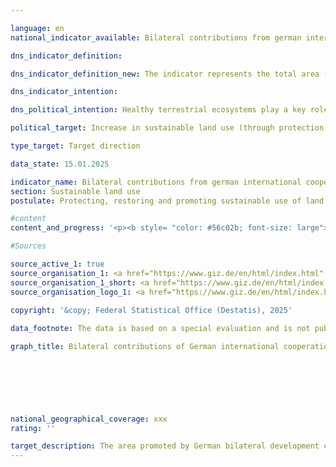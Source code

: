 ```yaml
---

language: en        
national_indicator_available: Bilateral contributions from german international cooperation arrangements towards the protection, sustainable use and restoration of land (including forests)        

dns_indicator_definition:         

dns_indicator_definition_new: The indicator represents the total area (in hectares) supported by German bilateral technical development cooperation in the area of sustainable land use (thematic areas of agriculture (including grassland), forestry and biodiversity conservation).        

dns_indicator_intention:         

dns_political_intention: Healthy terrestrial ecosystems play a key role in food production, reducing the impact of frequent and extreme weather events, preserving biodiversity and providing essential ecosystem services.        

political_target: Increase in sustainable land use (through protection, sustainable management, restoration) by 2030        

type_target: Target direction        

data_state: 15.01.2025        

indicator_name: Bilateral contributions from german international cooperation arrangements towards the protection, sustainable use and restoration of land (including forests)        
section: Sustainable land use        
postulate: Protecting, restoring and promoting sustainable use of land ecosystems        

#content         
content_and_progress: '<p><b style= "color: #56c02b; font-size: large">15.4&nbsp;Bilateral contributions from german international cooperation arrangements towards the protection, sustainable use and restoration of land (including forests)</b><br><br>In line with international commitments, particularly under the United Nations Convention to Combat Desertification (<abbr title="United Nations Convention to Combat Desertification" tabindex="0">UNCCD</abbr>) and the global Sustainable Development Goal 15.3, Germany has committed to achieving land degradation neutrality and promotes sustainable land management practices worldwide as well as the protection and restoration of land ecosystems. The politically established goal is to increase the area supported by German bilateral development cooperation in the field of sustainable land use.<br><br>German bilateral development cooperation is divided into two areas: Technical Cooperation (<abbr title="Technical cooperation" tabindex="0">TC</abbr>) and Financial Cooperation (<abbr title="Financial cooperation" tabindex="0">FC</abbr>).<br><br>The <abbr title="Technical cooperation" tabindex="0">TC</abbr>’s task is to strengthen the capacities of individuals, organisations, and societies in partner countries, enabling them to better achieve their own goals independently. <abbr title="Technical cooperation" tabindex="0">TC</abbr> services primarily include advisory support as well as, to a limited extent, the provision of goods or the preparation of studies and assessments. <abbr title="Technical cooperation" tabindex="0">TC</abbr> is always provided as a direct service, which does not require reimbursement by the recipient country.<br><br>In contrast, <abbr title="Financial cooperation" tabindex="0">FC</abbr> aims to promote investments in developing countries. For this purpose, the Federal Ministry for Economic Cooperation and Development (<abbr title="Federal Ministry for Economic Cooperation and Development" tabindex="0">BMZ</abbr>) provides concessional, repayable loans, equity capital, or grants that do not need to be repaid.<br><br>The indicator shows the total area promoted by bilateral contributions of German <abbr title="Technical cooperation" tabindex="0">TC</abbr> through the Deutsche Gesellschaft für Internationale Zusammenarbeit (<abbr title="German Agency for International Cooperation" tabindex="0">GIZ</abbr>) for the protection, sustainable use, and restoration of land (including forests). It represents the aggregate of areas recorded by the <abbr title="Federal Ministry for Economic Cooperation and Development" tabindex="0">BMZ</abbr> standard indicators KT2.5, KT5.1, and KT5.5.<br><br><b><abbr title="Federal Ministry for Economic Cooperation and Development" tabindex="0">BMZ</abbr> Standard Indicator KT2.5</b><br><br><abbr title="Federal Ministry for Economic Cooperation and Development" tabindex="0">BMZ</abbr> standard indicator KT2.5&nbsp;captures the agricultural and/or pasture land sustainably managed through contributions of German <abbr title="Technical cooperation" tabindex="0">TC</abbr>. Sustainable management includes agroecological methods, climate-resilient practices, soil improvement and conservation, efficient water management, diversification of agricultural systems, biodiversity conservation measures, and certifications such as Fairtrade and organic farming.<br><br>The area sustainably managed through German support can be measured directly or estimated based on the number of supported farms and their average sustainably managed area. To calculate the indicator, the area is multiplied by an adoption rate and a share factor.<br><br>The adoption rate accounts for the fact that not all project measures are applied in practice or lead to behavioural change, for example, the implementation of content from training and advisory services. Adoption rates should be determined either based on reference values from scientific studies or through project-specific as well as comparable cross-project studies and surveys.<br><br>The share factor takes into account that the results may not be solely attributable to <abbr title="Federal Ministry for Economic Cooperation and Development" tabindex="0">BMZ</abbr> measures but also influenced by other actors such as funds, policy and institutional advice, and campaigns. It reflects the percentage contribution attributable to the German funding share. The area is only counted once, even if several approaches or measures are applied. In 2023, 2.5&nbsp;million hectares of the area supported by Germany correspond to sustainably managed agricultural land, accounting for about 4.5% of the total supported area.<br><br><b><abbr title="Federal Ministry for Economic Cooperation and Development" tabindex="0">BMZ</abbr> Standard Indicator KT5.1</b><br><br><abbr title="Federal Ministry for Economic Cooperation and Development" tabindex="0">BMZ</abbr> standard indicator KT5.1&nbsp;records the area of protected zones to whose conservation German <abbr title="Technical cooperation" tabindex="0">TC</abbr> has contributed. Data are collected for each protected area individually and then aggregated. Only projects where concrete on-site measures for area protection are implemented or promoted are considered. For the indicator, the entire protected area is counted, even if measures only affect part of it.<br><br>Protected areas with a large proportion of forest or mangroves are included in both <abbr title="Federal Ministry for Economic Cooperation and Development" tabindex="0">BMZ</abbr> standard indicator KT5.1&nbsp;and <abbr title="Federal Ministry for Economic Cooperation and Development" tabindex="0">BMZ</abbr> standard indicator KT5.5&nbsp;(under disaggregation a) Protection). To avoid double counting, only the disaggregations b) sustainablemanagement and c) restoration from KT5.5&nbsp;are included in the total.<br><br>In 2023, 41.3&nbsp;million hectares of the total supported area were terrestrial protected areas and mangrove forests within marine protected areas. These areas account for approximately 74% of the supported area and significantly contribute to biodiversity conservation, strengthening ecosystem functions, and climate change adaptation.<br><br>The indicator does not provide a detailed breakdown of supported protected areas by type or protection category. Protection objectives, measures, and area management vary according to the protection category. For example, IUCN category VI areas (International Union for Conservation of Nature) aim for sustainable use of natural resources, while nature reserves in category Ia largely exclude human interventions.<br><br><b><abbr title="Federal Ministry for Economic Cooperation and Development" tabindex="0">BMZ</abbr> Standard Indicator KT5.5</b><br><br><abbr title="Federal Ministry for Economic Cooperation and Development" tabindex="0">BMZ</abbr> standard indicator KT5.5&nbsp;records forest areas to whose a) protection (not included here, as already covered by KT5.1), b) sustainable management, or c) restoration Germany has contributed through <abbr title="Technical cooperation" tabindex="0">TC</abbr>. The United Nations Food and Agriculture Organization (<abbr title="Food and Agriculture Organization of the United Nations" tabindex="0">FAO</abbr>) defines forest areas as areas larger than 0.5&nbsp;hectares, covered with trees taller than five metres and with a canopy cover of more than 10%, or trees capable of reaching these thresholds. Mangroves are also included. Areas not yet forested but intended to reach tree cover within five years through suitable management practices are also counted. Excluded are areas predominantly used for agriculture (such as orchards, oil palm plantations, or trees for energy and raw material production, including agroforestry systems) or urban uses (such as parks). Plantations of rubber trees, cork oaks, and bamboo are excluded according to the <abbr title="Food and Agriculture Organization of the United Nations" tabindex="0">FAO</abbr> definition.<br><br>The German Sustainability Strategy indicator includes areas assigned to b) sustainable management or c) restoration of forest areas. Sustainable management refers to forest areas outside protected zones managed with environmentally and resource-friendly methods. Restoration refers to areas currently non-forested but intended to be reforested, reseeded, or supported to regenerate forest cover through measures such as fire prevention, controlled grazing, or sustainable firewood use.<br><br>Germany’s support contributes to the sustainable management and restoration of 12.0&nbsp;million hectares of forest worldwide, representing about 21.5% of the total supported area.<br><br><b>Overall Development</b><br><br>In 2023, German <abbr title="Technical cooperation" tabindex="0">TC</abbr>, together with partners, supported a total area of 55.8&nbsp;million hectares worldwide in the fields of protection, sustainable use, and restoration of land. Assessment of progress towards the politically set goal to increase the area supported by German bilateral development cooperation in sustainable land use is currently not possible due to insufficient data points.<br><br>While the indicator provides an overview of the size of supported terrestrial areas that are protected, restored, or sustainably managed, treating these areas equally without differentiating the value of individual protection or management practices leads to generalisation. The indicator does not provide detailed information on Germany’s specific contribution to the protection, sustainable use, or restoration of individual areas and does not reflect the qualitative impacts of the measures implemented. Furthermore, there is a risk that measuring effectiveness based on the area covered encourages a focus on maximising area rather than ensuring impact-oriented resource allocation.</p>'                

#Sources        

source_active_1: true
source_organisation_1: <a href="https://www.giz.de/en/html/index.html" target="_blank" onclick="return confirm_alert('the German Corporation for International Cooperation', 'En')">German Corporation for International Cooperation</a>
source_organisation_1_short: <a href="https://www.giz.de/en/html/index.html" target="_blank" onclick="return confirm_alert('the German Corporation for International Cooperation', 'En')">German Corporation for International Cooperation</a>
source_organisation_logo_1: <a href="https://www.giz.de/en/html/index.html" target="_blank" onclick="return confirm_alert('the German Corporation for International Cooperation', 'En')"><img src="https://dns-indikatoren.de/public/OrgImgEn/giz.png" alt="German Corporation for International Cooperation" title=" Click here to visit the homepage of the organizationGerman Corporation for International Cooperation" style="height:60px; width:148px; border:transparent"/></a>
        
copyright: '&copy; Federal Statistical Office (Destatis), 2025'        

data_footnote: The data is based on a special evaluation and is not publicly accessible.        

graph_title: Bilateral contributions of German international cooperation to the protection, sustainable use and restoration of land (including forests)        

        

        

                

national_geographical_coverage: xxx        
rating: ''        

target_description: The area promoted by German bilateral development cooperation in the area of sustainable land use should increase.<br>No assessment possible. Too few data points.        
---
```


